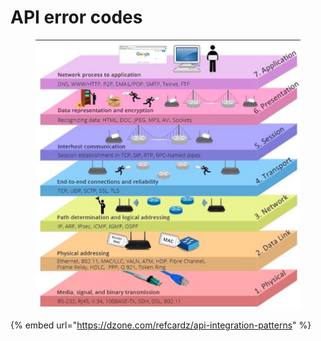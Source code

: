 # API error codes

<figure><img src="../../.gitbook/assets/image (1).png" alt=""><figcaption></figcaption></figure>

{% embed url="https://dzone.com/refcardz/api-integration-patterns" %}
